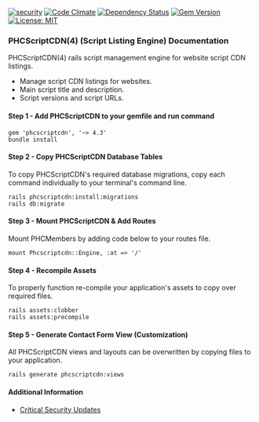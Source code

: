 [![security](https://hakiri.io/github/PHCNetworks/phc-scriptcdn/master.svg)](https://hakiri.io/github/PHCNetworks/phc-scriptcdn/master)
[![Code Climate](https://codeclimate.com/github/PHCNetworks/phc-scrtipcdn/badges/gpa.svg)](https://codeclimate.com/github/PHCNetworks/phc-scrtipcdn)
[![Dependency Status](https://gemnasium.com/badges/github.com/PHCNetworks/phc-scriptcdn.svg)](https://gemnasium.com/github.com/PHCNetworks/phc-scriptcdn)
[![Gem Version](https://badge.fury.io/rb/phcscriptcdn.svg)](https://badge.fury.io/rb/phcscriptcdn)
[![License: MIT](https://img.shields.io/badge/License-MIT-yellow.svg)](https://github.com/PHCNetworks/phc-scriptcdn/blob/master/MIT-LICENSE)
  
### PHCScriptCDN(4) (Script Listing Engine) Documentation
PHCScriptCDN(4) rails script management engine for website script CDN listings.

* Manage script CDN listings for websites.
* Main script title and description.
* Script versions and script URLs.

#### Step 1 - Add PHCScriptCDN to your gemfile  and run command  
  
	gem 'phcscriptcdn', '~> 4.3'
	bundle install
  
#### Step 2 - Copy PHCScriptCDN Database Tables
To copy PHCScriptCDN's required database migrations, copy each command individually to your terminal's command line. 

	rails phcscriptcdn:install:migrations
	rails db:migrate
  
#### Step 3 - Mount PHCScriptCDN & Add Routes
Mount PHCMembers by adding code below to your routes file.  
  
	mount Phcscriptcdn::Engine, :at => '/'
  
#### Step 4 - Recompile Assets  
To properly function re-compile your application's assets to copy over required files.
  
	rails assets:clobber
	rails assets:precompile  

#### Step 5 - Generate Contact Form View (Customization)  
All PHCScriptCDN views and layouts can be overwritten by copying files to your application.

	rails generate phcscriptcdn:views
  
#### Additional Information

- [Critical Security Updates](https://github.com/PHCNetworks/phc-scriptcdn/wiki/Critical-Security-Updates)
